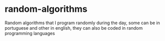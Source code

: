 # random-algorithms
Random algorithms that I program randomly during the day, some can be in portuguese and other in english, they can also be coded in random programming languages
